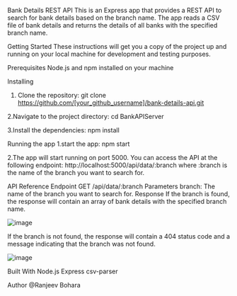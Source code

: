 Bank Details REST API
This is an Express app that provides a REST API to search for bank details based on the branch name. The app reads a CSV file of bank details and returns the details of all banks with the specified branch name.

Getting Started
These instructions will get you a copy of the project up and running on your local machine for development and testing purposes.

Prerequisites
Node.js and npm installed on your machine

Installing
1. Clone the repository:
  git clone https://github.com/[your_github_username]/bank-details-api.git

2.Navigate to the project directory:
  cd BankAPIServer

3.Install the dependencies:
  npm install

Running the app
1.start the app:
  npm start

2.The app will start running on port 5000. You can access the API at the following endpoint:
  http://localhost:5000/api/data/:branch
  where :branch is the name of the branch you want to search for.
  
API Reference
Endpoint
GET /api/data/:branch
Parameters
branch: The name of the branch you want to search for.
Response
If the branch is found, the response will contain an array of bank details with the specified branch name.

![image](https://user-images.githubusercontent.com/91145878/216671871-03683f86-0bae-49fa-ace3-ce919c37c697.png)

If the branch is not found, the response will contain a 404 status code and a message indicating that the branch was not found.

![image](https://user-images.githubusercontent.com/91145878/216672055-0b8cdfc0-3957-42ec-9de3-145447d877c7.png)

Built With
  Node.js
  Express
  csv-parser
  
Author
@Ranjeev Bohara

